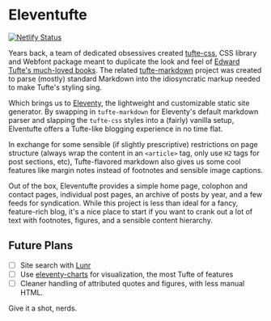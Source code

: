 # Eleventufte

[![Netlify Status](https://api.netlify.com/api/v1/badges/3ff3300b-a127-49a9-bdfd-1833a76e4ea9/deploy-status)](https://app.netlify.com/sites/eleventufte/deploys)

Years back, a team of dedicated obsessives created [tufte-css](https://github.com/edwardtufte/tufte-css), CSS library and Webfont package meant to duplicate the look and feel of [Edward Tufte's much-loved books](https://www.edwardtufte.com/tufte/). The related [tufte-markdown](https://github.com/luhmann/tufte-markdown) project was created to parse (mostly) standard Markdown into the idiosyncratic markup needed to make Tufte's styling sing.

Which brings us to [Eleventy](https://11ty.dev), the lightweight and customizable static site generator. By swapping in `tufte-markdown` for Eleventy's default markdown parser and slapping the `tufte-css` styles into a (fairly) vanilla setup, Elventufte offers a Tufte-like blogging experience in no time flat.

In exchange for some sensible (if slightly prescriptive) restrictions on page structure (always wrap the content in an `<article>` tag, only use `H2` tags for post sections, etc), Tufte-flavored markdown also gives us some cool features like margin notes instead of footnotes and sensible image captions.

Out of the box, Eleventufte provides a simple home page, colophon and contact pages, individual post pages, an archive of posts by year, and a few feeds for syndication. While this project is less than ideal for a fancy, feature-rich blog, it's a nice place to start if you want to crank out a lot of text with footnotes, figures, and a sensible content hierarchy.

## Future Plans

- [ ] Site search with [Lunr](https://lunrjs.com)
- [ ] Use [eleventy-charts](https://github.com/idris-maps/eleventy-charts#readme) for visualization, the most Tufte of features
- [ ] Cleaner handling of attributed quotes and figures, with less manual HTML.

Give it a shot, nerds.
